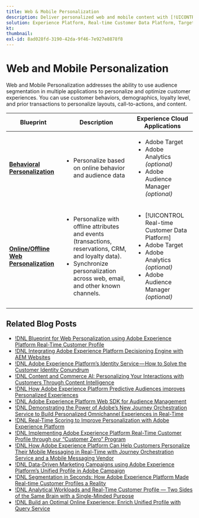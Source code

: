 ```yaml
---
title: Web & Mobile Personalization
description: Deliver personalized web and mobile content with [!UICONTROL Real-time Customer Profile].
solution: Experience Platform, Real-time Customer Data Platform, Target, Audience Manager, Analytics, Experience Cloud Services
kt: 
thumbnail:
exl-id: 8ad028fd-3190-42da-9f46-7e927e8878f8
---
```

# Web and Mobile Personalization 

Web and Mobile Personalization addresses the ability to use audience segmentation in multiple applications to personalize and optimize customer experiences. You can use customer behaviors, demographics, loyalty level, and prior transactions to personalize layouts, call-to-actions, and content.

| Blueprint | Description |  Experience Cloud Applications | 
|---|---|---|
| **[Behavioral Personalization](behavioral.md)**  | <ul><li>Personalize based on online behavior and audience data</li></ul> | <ul><li>Adobe Target</li><li>Adobe Analytics *(optional)*</li><li>Adobe Audience Manager *(optional)*</li></ul>| 
| **[Online/Offline Web Personalization](online-offline.md)** | <ul><li>Personalize with offline attributes and events (transactions, reservations, CRM, and loyalty data).</li><li>Synchronize personalization across web, email, and other known channels.</li></ul> | <ul><li>[!UICONTROL Real-time Customer Data Platform]</li><li>Adobe Target</li><li>Adobe Analytics *(optional)*</li><li>Adobe Audience Manager *(optional)*</li></ul> |

## Related Blog Posts

* [!DNL Blueprint for Web Personalization using Adobe Experience Platform Real-Time Customer Profile](https://medium.com/adobetech/blueprint-for-web-personalization-using-adobe-experience-platform-real-time-customer-profile-fef2ce7a4b2f)
* [!DNL Integrating Adobe Experience Platform Decisioning Engine with AEM Websites](https://jaeness.medium.com/integrating-adobe-experience-platform-decisioning-engine-with-aem-websites-9c222acd12e2)
* [!DNL Adobe Experience Platform’s Identity Service — How to Solve the Customer Identity Conundrum](https://medium.com/adobetech/adobe-experience-platforms-identity-service-how-to-solve-the-customer-identity-conundrum-f95e22d16ea9)
* [!DNL Content and Commerce AI: Personalizing Your Interactions with Customers Through Content Intelligence](https://medium.com/adobetech/content-and-commerce-ai-personalizing-your-interactions-with-customers-through-content-intelligence-dc182601deab)
* [!DNL How Adobe Experience Platform Predictive Audiences improves Personalized Experiences](https://medium.com/adobetech/how-adobe-experience-platform-predictive-audiences-improves-personalized-experiences-1f75a60cb7a3)
* [!DNL Adobe Experience Platform Web SDK for Audience Management](https://medium.com/adobetech/adobe-experience-platform-web-sdk-for-audience-management-751fa6d063bc)
* [!DNL Demonstrating the Power of Adobe’s New Journey Orchestration Service to Build Personalized Omnichannel Experiences in Real-Time](https://medium.com/adobetech/demonstrating-the-power-of-adobes-new-journey-orchestration-service-to-build-personalized-aa60d88cd34)
* [!DNL Real-Time Scoring to Improve Personalization with Adobe Experience Platform](https://medium.com/adobetech/real-time-scoring-to-improve-personalization-with-adobe-experience-platform-78d3a47406f7)
* [!DNL Implementing Adobe Experience Platform Real-Time Customer Profile through our “Customer Zero” Program](https://medium.com/adobetech/implementing-adobe-experience-platform-real-time-customer-profile-through-our-customer-zero-32e7cd952896)
* [!DNL How Adobe Experience Platform Can Help Customers Personalize Their Mobile Messaging in Real-Time with Journey Orchestration Service and a Mobile Messaging Vendor](https://medium.com/adobetech/how-adobe-experience-platform-helped-a-client-personalize-their-mobile-messaging-in-real-time-with-7d634aefa098)
* [!DNL Data-Driven Marketing Campaigns using Adobe Experience Platform’s Unified Profile in Adobe Campaign](https://medium.com/adobetech/data-driven-marketing-campaigns-using-adobe-experience-platforms-unified-profile-in-adobe-campaign-9d9a97e183c4)
* [!DNL Segmentation in Seconds: How Adobe Experience Platform Made Real-time Customer Profiles a Reality](https://medium.com/adobetech/segmentation-in-seconds-how-adobe-experience-platform-made-real-time-customer-profiles-a-reality-a7a8552b0847)
* [!DNL Analytical Workloads and Real-Time Customer Profile — Two Sides of the Same Brain with a Single-Minded Purpose](https://medium.com/adobetech/analytical-workloads-and-real-time-customer-profile-two-sides-of-the-same-brain-with-a-cdfac85ce8c1)
* [!DNL Build an Optimal Online Experience: Enrich Unified Profile with Query Service](https://medium.com/adobetech/build-an-optimal-online-experience-enrich-unified-profile-with-query-service-8027c196ab33)
